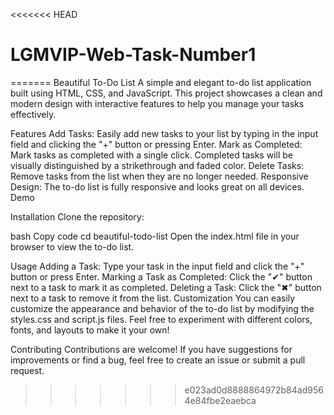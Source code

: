 <<<<<<< HEAD
# LGMVIP-Web-Task-Number1
=======
Beautiful To-Do List
A simple and elegant to-do list application built using HTML, CSS, and JavaScript. This project showcases a clean and modern design with interactive features to help you manage your tasks effectively.

Features
Add Tasks: Easily add new tasks to your list by typing in the input field and clicking the "+" button or pressing Enter.
Mark as Completed: Mark tasks as completed with a single click. Completed tasks will be visually distinguished by a strikethrough and faded color.
Delete Tasks: Remove tasks from the list when they are no longer needed.
Responsive Design: The to-do list is fully responsive and looks great on all devices.
Demo

Installation
Clone the repository:

bash
Copy code
cd beautiful-todo-list
Open the index.html file in your browser to view the to-do list.

Usage
Adding a Task: Type your task in the input field and click the "+" button or press Enter.
Marking a Task as Completed: Click the "✔" button next to a task to mark it as completed.
Deleting a Task: Click the "✖" button next to a task to remove it from the list.
Customization
You can easily customize the appearance and behavior of the to-do list by modifying the styles.css and script.js files. Feel free to experiment with different colors, fonts, and layouts to make it your own!

Contributing
Contributions are welcome! If you have suggestions for improvements or find a bug, feel free to create an issue or submit a pull request.
>>>>>>> e023ad0d8888864972b84ad9564e84fbe2eaebca
